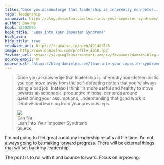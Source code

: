 ```yaml
---
title: "Once you acknowledge that leadership is inherently non-deter..."
tags: leadership
canonical: https://blog.danielna.com/lean-into-your-imposter-syndrome/
author: Dan Na
book: 25302095
book_title: "Lean Into Your Imposter Syndrome"
book_asin: 
hide_title: true
readwise_url: https://readwise.io/open/491481345
image: http://www.danielna.com/profile_2016.jpg
favicon_url: https://s2.googleusercontent.com/s2/favicons?domain=blog.danielna.com
source_emoji: 🌐
source_url: "https://blog.danielna.com/lean-into-your-imposter-syndrome/#:~:text=Once%20you%20acknowledge,your%20previous%20reps."
---
```


> Once you acknowledge that leadership is inherently non-deterministic you can move away from the self-defeating notion that you’re always doing a bad job. Instead I think it’s more useful and healthy to move towards an actionable, productive mindset centered around questioning your assumptions, understanding that good work is iterative and learning from your previous reps.
> <div class="quoteback-footer"><div class="quoteback-avatar"><img class="mini-favicon" src="https://s2.googleusercontent.com/s2/favicons?domain=blog.danielna.com"></div><div class="quoteback-metadata"><div class="metadata-inner"><span style="display:none">FROM:</span><div aria-label="Dan Na" class="quoteback-author"> Dan Na</div><div aria-label="Lean Into Your Imposter Syndrome" class="quoteback-title"> Lean Into Your Imposter Syndrome</div></div></div><div class="quoteback-backlink"><a target="_blank" aria-label="go to the full text of this quotation" rel="noopener" href="https://blog.danielna.com/lean-into-your-imposter-syndrome/#:~:text=Once%20you%20acknowledge,your%20previous%20reps." class="quoteback-arrow"> Source</a></div></div>

I'm not going to feel great about my leadership results all the time. I'm not always going to be making forward progress. There will be external things that will set back my leadership.

The point is to roll with it and bounce forward. Focus on improving.